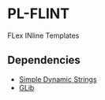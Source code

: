 # PL-FLINT
FLex INline Templates

## Dependencies
 - [Simple Dynamic Strings](https://github.com/antirez/sds)
 - [GLib](https://developer.gnome.org/glib/)
